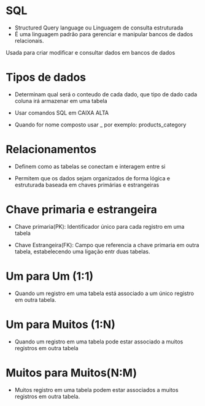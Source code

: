 # SQL
- Structured Query language ou Linguagem de consulta estruturada
- É uma linguagem padrão para gerenciar e manipular bancos de dados relacionais.

Usada para criar modificar e consultar dados em bancos de dados

# Tipos de dados
- Determinam qual será o conteudo de cada dado, que tipo de dado cada coluna irá armazenar em uma tabela

- Usar comandos SQL em CAIXA ALTA

- Quando for nome composto usar _ por exemplo: products_category

# Relacionamentos

- Definem como as tabelas se conectam e interagem entre si

- Permitem que os dados sejam organizados de forma lógica e estruturada baseada em chaves primárias e estrangeiras

# Chave primaria e estrangeira

- Chave primaria(PK): Identificador único para cada registro em uma tabela

- Chave Estrangeira(FK): Campo que referencia a chave primaria em outra tabela, estabelecendo uma ligação entr duas tabelas.

# Um para Um (1:1)
- Quando um registro em uma tabela está associado a um único registro em outra tabela.

# Um para Muitos (1:N)
- Quando um registro em uma tabela pode estar associado a muitos registros em outra tabela

# Muitos para Muitos(N:M)
- Muitos registro em uma tabela podem estar associados a muitos registros em outra tabela.